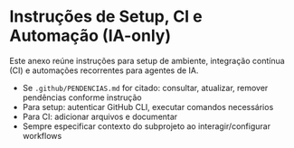 # Instruções de Setup, CI e Automação (IA-only)

Este anexo reúne instruções para setup de ambiente, integração contínua (CI) e automações recorrentes para agentes de IA.

- Se `.github/PENDENCIAS.md` for citado: consultar, atualizar, remover pendências conforme instrução
- Para setup: autenticar GitHub CLI, executar comandos necessários
- Para CI: adicionar arquivos e documentar
- Sempre especificar contexto do subprojeto ao interagir/configurar workflows
